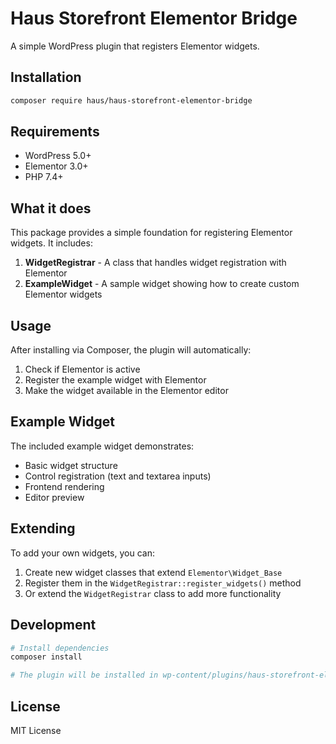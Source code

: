 # Haus Storefront Elementor Bridge

A simple WordPress plugin that registers Elementor widgets.

## Installation

```bash
composer require haus/haus-storefront-elementor-bridge
```

## Requirements

- WordPress 5.0+
- Elementor 3.0+
- PHP 7.4+

## What it does

This package provides a simple foundation for registering Elementor widgets. It includes:

1. **WidgetRegistrar** - A class that handles widget registration with Elementor
2. **ExampleWidget** - A sample widget showing how to create custom Elementor widgets

## Usage

After installing via Composer, the plugin will automatically:

1. Check if Elementor is active
2. Register the example widget with Elementor
3. Make the widget available in the Elementor editor

## Example Widget

The included example widget demonstrates:

- Basic widget structure
- Control registration (text and textarea inputs)
- Frontend rendering
- Editor preview

## Extending

To add your own widgets, you can:

1. Create new widget classes that extend `Elementor\Widget_Base`
2. Register them in the `WidgetRegistrar::register_widgets()` method
3. Or extend the `WidgetRegistrar` class to add more functionality

## Development

```bash
# Install dependencies
composer install

# The plugin will be installed in wp-content/plugins/haus-storefront-elementor-bridge/
```

## License

MIT License
